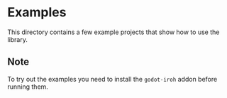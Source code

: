 # Examples

This directory contains a few example projects that show how to use the library.

## Note

To try out the examples you need to install the `godot-iroh` addon before running them.
